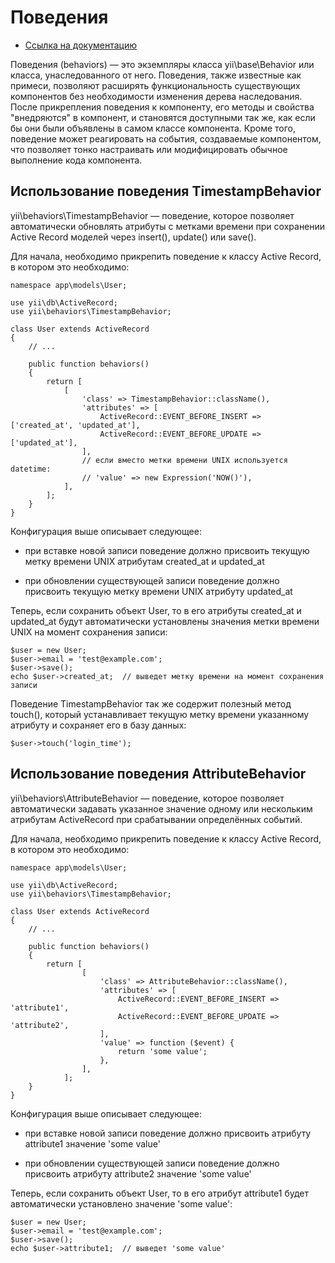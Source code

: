 # Поведения

- [Ссылка на документацию](http://www.yiiframework.com/doc-2.0/guide-concept-behaviors.html)

Поведения (behaviors) — это экземпляры класса yii\base\Behavior или класса, унаследованного от него. Поведения, также известные как примеси, позволяют расширять функциональность существующих компонентов без необходимости изменения дерева наследования. После прикрепления поведения к компоненту, его методы и свойства "внедряются" в компонент, и становятся доступными так же, как если бы они были объявлены в самом классе компонента. Кроме того, поведение может реагировать на события, создаваемые компонентом, что позволяет тонко настраивать или модифицировать обычное выполнение кода компонента.

## Использование поведения TimestampBehavior

yii\behaviors\TimestampBehavior — поведение, которое позволяет автоматически обновлять атрибуты с метками времени при сохранении Active Record моделей через insert(), update() или save().
 
Для начала, необходимо прикрепить поведение к классу Active Record, в котором это необходимо:
```
namespace app\models\User;

use yii\db\ActiveRecord;
use yii\behaviors\TimestampBehavior;

class User extends ActiveRecord
{
    // ...

    public function behaviors()
    {
        return [
            [
                'class' => TimestampBehavior::className(),
                'attributes' => [
                    ActiveRecord::EVENT_BEFORE_INSERT => ['created_at', 'updated_at'],
                    ActiveRecord::EVENT_BEFORE_UPDATE => ['updated_at'],
                ],
                // если вместо метки времени UNIX используется datetime:
                // 'value' => new Expression('NOW()'),
            ],
        ];
    }
}

```
Конфигурация выше описывает следующее:

- при вставке новой записи поведение должно присвоить текущую метку времени UNIX атрибутам created_at и updated_at

- при обновлении существующей записи поведение должно присвоить текущую метку времени UNIX атрибуту updated_at

Теперь, если сохранить объект User, то в его атрибуты created_at и updated_at будут автоматически установлены значения метки времени UNIX на момент сохранения записи:
```
$user = new User;
$user->email = 'test@example.com';
$user->save();
echo $user->created_at;  // выведет метку времени на момент сохранения записи

```
Поведение TimestampBehavior так же содержит полезный метод touch(), который устанавливает текущую метку времени указанному атрибуту и сохраняет его в базу данных:
```
$user->touch('login_time');
```


## Использование поведения AttributeBehavior

yii\behaviors\AttributeBehavior — поведение, которое позволяет автоматически задавать указанное значение одному или нескольким атрибутам ActiveRecord при срабатывании определённых событий.
 
Для начала, необходимо прикрепить поведение к классу Active Record, в котором это необходимо:
```
namespace app\models\User;

use yii\db\ActiveRecord;
use yii\behaviors\TimestampBehavior;

class User extends ActiveRecord
{
    // ...

    public function behaviors()
    {
        return [
                [
                    'class' => AttributeBehavior::className(),
                    'attributes' => [
                        ActiveRecord::EVENT_BEFORE_INSERT => 'attribute1',
                        ActiveRecord::EVENT_BEFORE_UPDATE => 'attribute2',
                    ],
                    'value' => function ($event) {
                        return 'some value';
                    },
                ],
            ];
    }
}

```
Конфигурация выше описывает следующее:

- при вставке новой записи поведение должно присвоить атрибуту attribute1 значение 'some value'

- при обновлении существующей записи поведение должно присвоить атрибуту attribute2 значение 'some value'

Теперь, если сохранить объект User, то в его атрибут attribute1 будет автоматически установлено значение 'some value':
```
$user = new User;
$user->email = 'test@example.com';
$user->save();
echo $user->attribute1;  // выведет 'some value'

```